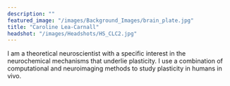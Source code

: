 ```yaml
---
description: ""
featured_image: "/images/Background_Images/brain_plate.jpg"
title: "Caroline Lea-Carnall"
headshot: "/images/Headshots/HS_CLC2.jpg"
---
```


<!-- ![img](/images/Headshots/HS_CLC2.jpg) -->

I am a theoretical neuroscientist with a specific interest in the neurochemical mechanisms that underlie plasticity. I use a combination of computational and neuroimaging methods to study plasticity in humans in vivo. 
